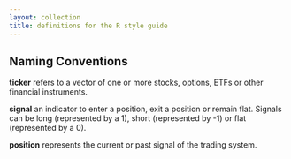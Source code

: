 ```yaml
---
layout: collection
title: definitions for the R style guide
---
```

## Naming Conventions

**ticker** refers to a vector of one or more stocks, options, ETFs or other financial instruments.

**signal** an indicator to enter a position, exit a position or remain flat.  Signals can be long (represented by a 1), short (represented by -1) or flat (represented by a 0).

**position** represents the current or past signal of the trading system.
